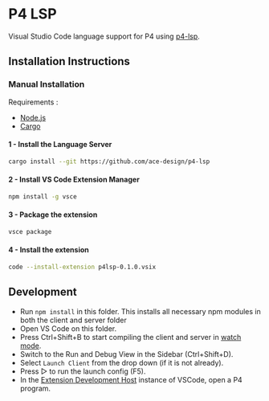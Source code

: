 # P4 LSP

Visual Studio Code language support for P4 using [p4-lsp](https://github.com/ace-design/p4-lsp).

## Installation Instructions

### Manual Installation

Requirements :
- [Node.js](https://nodejs.org/)
- [Cargo](https://doc.rust-lang.org/cargo/getting-started/installation.html)

#### 1 - Install the Language Server

```sh
cargo install --git https://github.com/ace-design/p4-lsp
```

#### 2 - Install VS Code Extension Manager
```sh
npm install -g vsce
```

#### 3 - Package the extension

```sh
vsce package
```

#### 4 - Install the extension

```sh
code --install-extension p4lsp-0.1.0.vsix
```

## Development

- Run `npm install` in this folder. This installs all necessary npm modules in both the client and server folder
- Open VS Code on this folder.
- Press Ctrl+Shift+B to start compiling the client and server in [watch mode](https://code.visualstudio.com/docs/editor/tasks#:~:text=The%20first%20entry%20executes,the%20HelloWorld.js%20file.).
- Switch to the Run and Debug View in the Sidebar (Ctrl+Shift+D).
- Select `Launch Client` from the drop down (if it is not already).
- Press ▷ to run the launch config (F5).
- In the [Extension Development Host](https://code.visualstudio.com/api/get-started/your-first-extension#:~:text=Then%2C%20inside%20the%20editor%2C%20press%20F5.%20This%20will%20compile%20and%20run%20the%20extension%20in%20a%20new%20Extension%20Development%20Host%20window.) instance of VSCode, open a P4 program.

